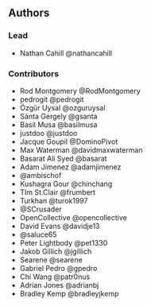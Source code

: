 ## Authors

### Lead

-   Nathan Cahill @nathancahill

### Contributors

-   Rod Montgomery @RodMontgomery
-   pedrogit @pedrogit
-   Özgür Uysal @ozguruysal
-   Sánta Gergely @gsanta
-   Basil Musa @basilmusa
-   justdoo @justdoo
-   Jacque Goupil @DominoPivot
-   Max Waterman @davidmaxwaterman
-   Basarat Ali Syed @basarat
-   Adam Jimenez @adamjimenez
-   @ambischof
-   Kushagra Gour @chinchang
-   TIm St.Clair @frumbert
-   Turkhan @turok1997
-   @SCrusader
-   OpenCollective @opencollective
-   David Evans @davidje13
-   @saluce65
-   Peter Lightbody @pet1330
-   Jakob Gillich @jgillich
-   Searene @searene
-   Gabriel Pedro @gpedro
-   Chi Wang @patr0nus
-   Adrian Jones @adrianbj
-   Bradley Kemp @bradleyjkemp
